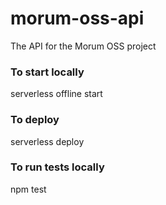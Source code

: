# morum-oss-api

The API for the Morum OSS project

### To start locally

serverless offline start

### To deploy

serverless deploy

### To run tests locally

npm test
